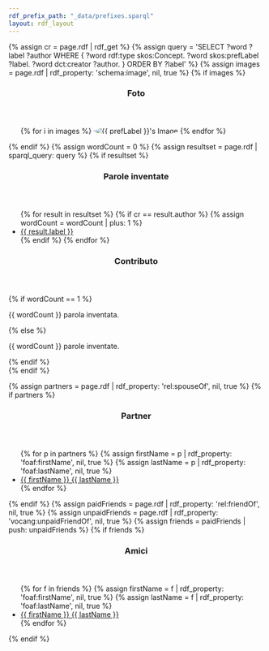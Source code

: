 ```yaml
---
rdf_prefix_path: "_data/prefixes.sparql"
layout: rdf_layout
---
```


{% assign cr = page.rdf | rdf_get %}
{% assign query =  'SELECT ?word ?label ?author
	WHERE {
		?word rdf:type skos:Concept.
		?word skos:prefLabel ?label.
		?word dct:creator ?author.
	}
	ORDER BY ?label'
%}
{% assign images = page.rdf | rdf_property: 'schema:image', nil, true %}
{% if images %}
<section>
    <header>
        <h3>Foto</h3>
    </header>
    <div class="content">
        <ul>
        {% for i in images %}
            <span class="image left">
                <img style="border-radius: 50%;" src="{{ i }}" alt="{{ prefLabel }}'s Image">
            </span>
        {% endfor %}
        </ul>
    </div>
</section>
{% endif %}
{% assign wordCount = 0 %}
{% assign resultset = page.rdf | sparql_query: query %}
{% if resultset %}
<section>
	<header>
		<h3> Parole inventate </h3>
	</header>
	<div class="content">
		<ul>
			{% for result in resultset %}
				{% if cr == result.author %}
				{% assign wordCount = wordCount | plus: 1 %}
					<li>
						<a href='{{ result.word.page_url }}'>{{ result.label }}</a>
					</li>
				{% endif %}
			{% endfor %}
		</ul>
	</div>
</section>
<section>
	<header>
		<h3> Contributo </h3>
	</header>
	<div class="content">
	{% if wordCount == 1 %}
		<p> {{ wordCount }} parola inventata. </p>
	{% else %}
		<p> {{ wordCount }} parole inventate. </p>
	{% endif %}
	</div>
</section>
{% endif %}

{% assign partners = page.rdf | rdf_property: 'rel:spouseOf', nil, true  %}
{% if partners %}
<section>
    <header>
        <h3>Partner</h3>
    </header>
    <div class="content">
        <ul>
        {% for p in partners %}
				{% assign firstName = p | rdf_property: 'foaf:firstName', nil, true %}
				{% assign lastName = p | rdf_property: 'foaf:lastName', nil, true %}
			<li>
				<a href='{{ f.page_url }}'>{{ firstName }} {{ lastName }}</a>
			</li>
        {% endfor %}
        </ul>
    </div>
</section>
{% endif %}
{% assign paidFriends = page.rdf | rdf_property: 'rel:friendOf', nil, true %}
{% assign unpaidFriends = page.rdf | rdf_property: 'vocang:unpaidFriendOf', nil, true %}
{% assign friends = paidFriends | push: unpaidFriends %}
{% if friends %}
<section>
    <header>
        <h3>Amici</h3>
    </header>
    <div class="content">
        <ul>
        {% for f in friends %}
				{% assign firstName = f | rdf_property: 'foaf:firstName', nil, true %}
				{% assign lastName = f | rdf_property: 'foaf:lastName', nil, true %}
			<li>
				<a href='{{ f.page_url }}'>{{ firstName }} {{ lastName }}</a>
			</li>
        {% endfor %}
        </ul>
    </div>
</section>
{% endif %}
